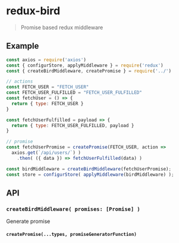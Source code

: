 # redux-bird

> Promise based redux middleware

## Example

```js
const axios = require('axios')
const { configurStore, applyMiddleware } = require('redux')
const { createBirdMiddleware, createPromise } = require('../')

// actions
const FETCH_USER = "FETCH_USER"
const FETCH_USER_FULFILLED = "FETCH_USER_FULFILLED"
const fetchUser = () => {
  return { type: FETCH_USER }
}

const fetchUserFulfilled = payload => {
  return { type: FETCH_USER_FULFILLED, payload }
}

// promise
const fetchUserPromise = createPromise(FETCH_USER, action =>
  axios.get(`/api/users/`) )
    .then( ({ data }) => fetchUserFulfilled(data) )

const birdMiddleware = createBirdMiddleware(fetchUserPromise);
const store = configurStore( applyMiddleware(birdMiddleware) );

```

## API

### `createBirdMiddleware( promises: [Promise] )`
Generate promise


#### `createPromise(...types, promiseGeneratorFunction)`